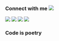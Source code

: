 <h3>Connect with me <img src="https://github.com/TheDudeThatCode/TheDudeThatCode/blob/master/Assets/Handshake.gif?raw=true"/></h3>

<img src="https://img.shields.io/badge/LinkedIn-0077B5?style=for-the-badge&logo=linkedin&logoColor=white"/>
<img src="https://img.shields.io/badge/Gmail-D14836?style=for-the-badge&logo=gmail&logoColor=white"/>
<img src="https://img.shields.io/badge/WhatsApp-25D366?style=for-the-badge&logo=whatsapp&logoColor=white"/>
<img src ="https://img.shields.io/badge/Instagram-E4405F?style=for-the-badge&logo=instagram&logoColor=white"/>

<h3>Code is poetry</h3>